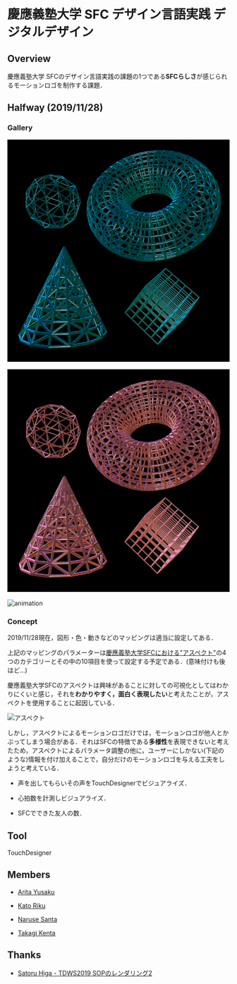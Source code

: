 # 慶應義塾大学 SFC デザイン言語実践 デジタルデザイン

## Overview

慶應義塾大学 SFCのデザイン言語実践の課題の1つである**SFCらしさ**が感じられるモーションロゴを制作する課題．

## Halfway (2019/11/28)

### Gallery

![image1](img/SFC_dl.png "image1")

![image2](img/SFC_dl2.png "image2")

![animation](img/SFC_dl.gif "animation")

### Concept

2019/11/28現在，図形・色・動きなどのマッピングは適当に設定してある．

上記のマッピングのパラメーターは[慶應義塾大学SFCにおける"アスペクト"](https://www.sfc.keio.ac.jp/pmei/curriculum/feature.html)の4つのカテゴリーとその中の10項目を使って設定する予定である．(意味付けも後ほど...)

慶應義塾大学SFCのアスペクトは興味があることに対しての可視化としてはわかりにくいと感じ，それを**わかりやすく，面白く表現したい**と考えたことが，アスペクトを使用することに起因している．

![アスペクト](https://www.sfc.keio.ac.jp/images/%E3%82%A2%E3%82%B9%E3%83%9A%E3%82%AF%E3%83%88%E4%B8%80%E8%A6%A7.gif "アスペクト")

しかし，アスペクトによるモーションロゴだけでは，モーションロゴが他人とかぶってしまう場合がある．それはSFCの特徴である**多様性**を表現できないと考えたため，アスペクトによるパラメータ調整の他に，ユーザーにしかない(下記のような)情報を付け加えることで，自分だけのモーションロゴを与える工夫をしようと考えている．

- 声を出してもらいその声をTouchDesignerでビジュアライズ．

- 心拍数を計測しビジュアライズ．

- SFCでできた友人の数．

## Tool

TouchDesigner

## Members

- [Arita Yusaku](https://twitter.com/yusaku_Art)

- [Kato Riku](https://twitter.com/land_ineraf37)

- [Naruse Santa](https://santa-sukitoku.github.io/)

- [Takagi Kenta](https://twitter.com/ac69_420)

## Thanks

- [Satoru Higa - TDWS2019 SOPのレンダリング2](http://satoruhiga.com/TDWS2019/day9/)